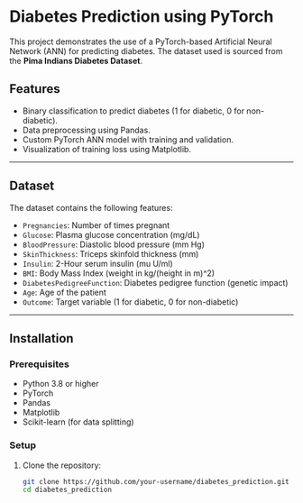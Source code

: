 # Diabetes Prediction using PyTorch

This project demonstrates the use of a PyTorch-based Artificial Neural Network (ANN) for predicting diabetes. The dataset used is sourced from the **Pima Indians Diabetes Dataset**.

## Features
- Binary classification to predict diabetes (1 for diabetic, 0 for non-diabetic).
- Data preprocessing using Pandas.
- Custom PyTorch ANN model with training and validation.
- Visualization of training loss using Matplotlib.

---

## Dataset

The dataset contains the following features:
- `Pregnancies`: Number of times pregnant
- `Glucose`: Plasma glucose concentration (mg/dL)
- `BloodPressure`: Diastolic blood pressure (mm Hg)
- `SkinThickness`: Triceps skinfold thickness (mm)
- `Insulin`: 2-Hour serum insulin (mu U/ml)
- `BMI`: Body Mass Index (weight in kg/(height in m)^2)
- `DiabetesPedigreeFunction`: Diabetes pedigree function (genetic impact)
- `Age`: Age of the patient
- `Outcome`: Target variable (1 for diabetic, 0 for non-diabetic)

---

## Installation

### Prerequisites
- Python 3.8 or higher
- PyTorch
- Pandas
- Matplotlib
- Scikit-learn (for data splitting)

### Setup
1. Clone the repository:
   ```bash
   git clone https://github.com/your-username/diabetes_prediction.git
   cd diabetes_prediction
